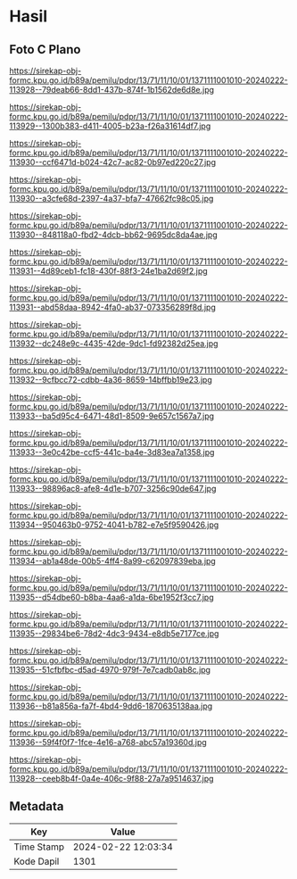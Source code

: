 # Hasil

## Foto C Plano

https://sirekap-obj-formc.kpu.go.id/b89a/pemilu/pdpr/13/71/11/10/01/1371111001010-20240222-113928--79deab66-8dd1-437b-874f-1b1562de6d8e.jpg

https://sirekap-obj-formc.kpu.go.id/b89a/pemilu/pdpr/13/71/11/10/01/1371111001010-20240222-113929--1300b383-d411-4005-b23a-f26a31614df7.jpg

https://sirekap-obj-formc.kpu.go.id/b89a/pemilu/pdpr/13/71/11/10/01/1371111001010-20240222-113930--ccf6471d-b024-42c7-ac82-0b97ed220c27.jpg

https://sirekap-obj-formc.kpu.go.id/b89a/pemilu/pdpr/13/71/11/10/01/1371111001010-20240222-113930--a3cfe68d-2397-4a37-bfa7-47662fc98c05.jpg

https://sirekap-obj-formc.kpu.go.id/b89a/pemilu/pdpr/13/71/11/10/01/1371111001010-20240222-113930--848118a0-fbd2-4dcb-bb62-9695dc8da4ae.jpg

https://sirekap-obj-formc.kpu.go.id/b89a/pemilu/pdpr/13/71/11/10/01/1371111001010-20240222-113931--4d89ceb1-fc18-430f-88f3-24e1ba2d69f2.jpg

https://sirekap-obj-formc.kpu.go.id/b89a/pemilu/pdpr/13/71/11/10/01/1371111001010-20240222-113931--abd58daa-8942-4fa0-ab37-073356289f8d.jpg

https://sirekap-obj-formc.kpu.go.id/b89a/pemilu/pdpr/13/71/11/10/01/1371111001010-20240222-113932--dc248e9c-4435-42de-9dc1-fd92382d25ea.jpg

https://sirekap-obj-formc.kpu.go.id/b89a/pemilu/pdpr/13/71/11/10/01/1371111001010-20240222-113932--9cfbcc72-cdbb-4a36-8659-14bffbb19e23.jpg

https://sirekap-obj-formc.kpu.go.id/b89a/pemilu/pdpr/13/71/11/10/01/1371111001010-20240222-113933--ba5d95c4-6471-48d1-8509-9e657c1567a7.jpg

https://sirekap-obj-formc.kpu.go.id/b89a/pemilu/pdpr/13/71/11/10/01/1371111001010-20240222-113933--3e0c42be-ccf5-441c-ba4e-3d83ea7a1358.jpg

https://sirekap-obj-formc.kpu.go.id/b89a/pemilu/pdpr/13/71/11/10/01/1371111001010-20240222-113933--98896ac8-afe8-4d1e-b707-3256c90de647.jpg

https://sirekap-obj-formc.kpu.go.id/b89a/pemilu/pdpr/13/71/11/10/01/1371111001010-20240222-113934--950463b0-9752-4041-b782-e7e5f9590426.jpg

https://sirekap-obj-formc.kpu.go.id/b89a/pemilu/pdpr/13/71/11/10/01/1371111001010-20240222-113934--ab1a48de-00b5-4ff4-8a99-c62097839eba.jpg

https://sirekap-obj-formc.kpu.go.id/b89a/pemilu/pdpr/13/71/11/10/01/1371111001010-20240222-113935--d54dbe60-b8ba-4aa6-a1da-6be1952f3cc7.jpg

https://sirekap-obj-formc.kpu.go.id/b89a/pemilu/pdpr/13/71/11/10/01/1371111001010-20240222-113935--29834be6-78d2-4dc3-9434-e8db5e7177ce.jpg

https://sirekap-obj-formc.kpu.go.id/b89a/pemilu/pdpr/13/71/11/10/01/1371111001010-20240222-113935--51cfbfbc-d5ad-4970-979f-7e7cadb0ab8c.jpg

https://sirekap-obj-formc.kpu.go.id/b89a/pemilu/pdpr/13/71/11/10/01/1371111001010-20240222-113936--b81a856a-fa7f-4bd4-9dd6-1870635138aa.jpg

https://sirekap-obj-formc.kpu.go.id/b89a/pemilu/pdpr/13/71/11/10/01/1371111001010-20240222-113936--59f4f0f7-1fce-4e16-a768-abc57a19360d.jpg

https://sirekap-obj-formc.kpu.go.id/b89a/pemilu/pdpr/13/71/11/10/01/1371111001010-20240222-113928--ceeb8b4f-0a4e-406c-9f88-27a7a9514637.jpg


## Metadata

| Key        | Value               |
| ---------- | ------------------- |
| Time Stamp | 2024-02-22 12:03:34 |
| Kode Dapil | 1301                |




